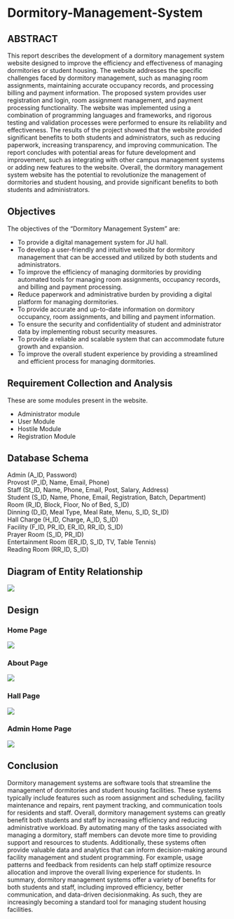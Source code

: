 # Dormitory-Management-System

## ABSTRACT

This report describes the development of a dormitory management system website designed to improve the efficiency and effectiveness of managing dormitories or student housing. The website addresses the specific challenges faced by dormitory management, such as managing room assignments, maintaining accurate occupancy records, and processing billing and payment information. The proposed system provides user registration and login, room assignment management, and payment processing functionality. The website was implemented using a combination of programming languages and frameworks, and rigorous testing and validation processes were performed to ensure its reliability and effectiveness. The results of the project showed that the website provided significant benefits to both students and administrators, such as reducing paperwork, increasing transparency, and improving communication. The report concludes with potential areas for future development and improvement, such as integrating with other campus management systems or adding new
features to the website. Overall, the dormitory management system website has the potential to revolutionize the management of dormitories and student housing, and provide significant benefits to both students and administrators.

## Objectives

The objectives of the “Dormitory Management System” are:
<ul>
  <li>To provide a digital management system for JU hall.</li>
  <li>To develop a user-friendly and intuitive website for dormitory management that can be accessed and utilized by both students and administrators.</li>
  <li>To improve the efficiency of managing dormitories by providing automated tools for managing room assignments, occupancy records, and billing and payment processing.</li>
  <li>Reduce paperwork and administrative burden by providing a digital platform for managing dormitories.</li>
  <li>To provide accurate and up-to-date information on dormitory occupancy, room assignments, and billing and payment information.</li>
  <li>To ensure the security and confidentiality of student and administrator data by implementing robust security measures.</li>
  <li>To provide a reliable and scalable system that can accommodate future growth and expansion.</li>
  <li>To improve the overall student experience by providing a streamlined and efficient process for managing dormitories.</li>
</ul> 


## Requirement Collection and Analysis

These are some modules present in the website.
<ul>
  <li>Administrator module</li>
  <li>User Module</li>
  <li>Hostile Module</li>
  <li>Registration Module</li>
</ul> 

## Database Schema

Admin (A_ID, Password) <br>
Provost (P_ID, Name, Email, Phone) <br>
Staff (St_ID, Name, Phone, Email, Post, Salary, Address) <br>
Student (S_ID, Name, Phone, Email, Registration, Batch, Department) <br>
Room (R_ID, Block, Floor, No of Bed, S_ID) <br>
Dinning (D_ID, Meal Type, Meal Rate, Menu, S_ID, St_ID) <br>
Hall Charge (H_ID, Charge, A_ID, S_ID) <br>
Facility (F_ID, PR_ID, ER_ID, RR_ID, S_ID) <br>
Prayer Room (S_ID, PR_ID) <br>
Entertainment Room (ER_ID, S_ID, TV, Table Tennis) <br>
Reading Room (RR_ID, S_ID) <br>

## Diagram of Entity Relationship

<img src="https://github.com/shakiliitju/Dormitory-Management-System/blob/master/ER%20Diagram/ER%20Diagram.drawio.png">


## Design

### Home Page
<img src="https://github.com/shakiliitju/Dormitory-Management-System/blob/master/Design/home%20page.png">

### About Page
<img src="https://github.com/shakiliitju/Dormitory-Management-System/blob/master/Design/about.png">

### Hall Page
<img src="https://github.com/shakiliitju/Dormitory-Management-System/blob/master/Design/hall.png">

### Admin Home Page
<img src="https://github.com/shakiliitju/Dormitory-Management-System/blob/master/Design/admin%20home.png">

## Conclusion

Dormitory management systems are software tools that streamline the management of dormitories and student housing facilities. These systems typically include features such as room assignment and scheduling, facility maintenance and repairs, rent payment tracking, and communication tools for residents and staff. Overall, dormitory management systems can greatly benefit both students and staff by increasing efficiency and reducing administrative workload. By automating many of the tasks associated with managing a dormitory, staff members can devote more time to providing support and resources to students. Additionally, these systems often provide valuable data and analytics that can inform decision-making around facility management and student programming. For example, usage patterns and feedback from residents can help staff optimize resource allocation and improve the overall living experience for students. In summary, dormitory management systems offer a variety of benefits for both students and staff, including improved efficiency, better communication, and data-driven decisionmaking. As such, they are increasingly becoming a standard tool for managing student housing facilities.
